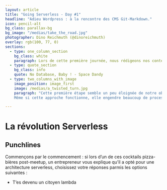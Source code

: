 ```yaml
---
layout: article
title: "Going Serverless - Day #1"
headline: "Adieu Wordpress : à la rencontre des CMS Git-Markdown."
icon: pencil-alt
bg_class: parallax-bg
bg_image: "/medias/take_the_road.jpg"
photographer: Dino Reichmuth (@dinoreichmuth)
overlay: rgb(100, 77, 0)
sections:
  - type: one_column_section
    bg_class: white
    paragraph: Lors de cette première journée, nous rédigeons nos contenus en Markdown et nous les poussons dans Git.
  - type: quote_section
    bg_class: info
    quote: No Database, Baby ! - Space Dandy
  - type: two_columns_with_image
    image_position: image_first
    image: /medias/a_twisted_turn.jpg
    paragraph: "Cette première étape semble un peu éloignée de notre objectif final ? Quel rapport peut-il exister entre une format de texte enrichi (Markdown) et le déploiement sur une plateforme _serverless_ ? C'est justement l'esprit même de l'approche _serverless_ : la simplification de tous les process. Leur réduction au substrat original. C'est un peu le Graal du développeur : éditer son contenu, modifier la mise en forme en éditant les templates et les feuilles de style, et déployer ces mises à jour de manière transparente. Commençons donc par le process de gestion du contenu (ce que fait un CMS). Depuis les années 70, les bases de données relationnelles rêgnaient en maître comme fondation de tout édifice logiciel. Ce qui explique que les CMS phares du marché, arrivés à maturité das les années 80 s'appuient tous sur des bases de données relationnelles pour stocker le contenu à publier. |
    Même si cette approche fonctionne, elle engendre beaucoup de processus et de tâches périphériques pour installer le serveur de base de données, importer et exporter la base.."

---
```

# La révolution Serverless

## Punchlines

Commençons par le commencement : si lors d’un de ces cocktails pizza-bières post-meetup, un entrepreneur vous explique qu’il a opté pour une architecture serverless, choisissez votre réponses parmis les options suivantes : 


- T’es devenu un citoyen lambda

